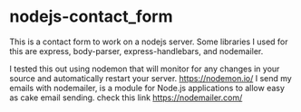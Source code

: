 # nodejs-contact_form

This is a contact form to work on a nodejs server.
Some libraries I used for this are express, body-parser, express-handlebars, and nodemailer.

I tested this out using nodemon that will monitor for any changes in your source and automatically restart your server. https://nodemon.io/
I send my emails with nodemailer, is a module for Node.js applications to allow easy as cake email sending. check this link https://nodemailer.com/
